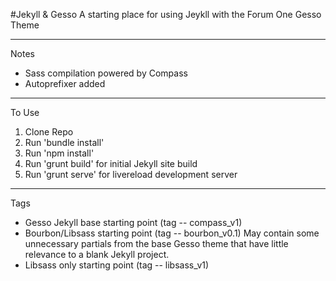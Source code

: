 #Jekyll & Gesso
A starting place for using Jeykll with the Forum One Gesso Theme

***

Notes
- Sass compilation powered by Compass
- Autoprefixer added

***

To Use

1. Clone Repo
2. Run 'bundle install' 
3. Run 'npm install'
4. Run 'grunt build' for initial Jekyll site build
5. Run 'grunt serve' for livereload development server

***

Tags
* Gesso Jekyll base starting point (tag -- compass_v1)
* Bourbon/Libsass starting point (tag -- bourbon_v0.1)
  May contain some unnecessary partials from the base Gesso theme that have little relevance to a blank Jekyll project.
* Libsass only starting point (tag -- libsass_v1)

